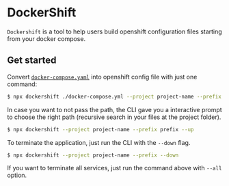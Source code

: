 # DockerShift

`Dockershift` is a tool to help users build openshift configuration files starting from your docker compose.

## Get started

Convert [`docker-compose.yaml`](https://raw.githubusercontent.com/diogolmenezes/dockershift/master/templates/docker-compose-test.yml) into openshift config file with just one command:

```sh
$ npx dockershift ./docker-compose.yml --project project-name --prefix prefix --up
```

In case you want to not pass the path, the CLI gave you a interactive prompt to choose the right path (recursive search in your files at the project folder).

```sh
$ npx dockershift --project project-name --prefix prefix --up
```

To terminate the application, just run the CLI with the `--down` flag.

```sh
$ npx dockershift --project project-name --prefix --down
```

If you want to terminate all services, just run the command above with `--all` option.